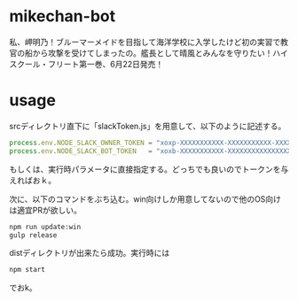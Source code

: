 # mikechan-bot
私、岬明乃！ブルーマーメイドを目指して海洋学校に入学したけど初の実習で教官の船から攻撃を受けてしまったの。艦長として晴風とみんなを守りたい！ハイスクール・フリート第一巻、6月22日発売！

# usage
srcディレクトリ直下に「slackToken.js」を用意して、以下のように記述する。

```js
process.env.NODE_SLACK_OWNER_TOKEN = "xoxp-XXXXXXXXXXX-XXXXXXXXXXX-XXXXXXXXXXX-XXXXXXXXXX";
process.env.NODE_SLACK_BOT_TOKEN   = "xoxb-XXXXXXXXXXX-XXXXXXXXXXXXXXXXXXXXXXXX";
```

もしくは、実行時パラメータに直接指定する。どっちでも良いのでトークンを与えればおｋ。

次に、以下のコマンドをぶち込む。win向けしか用意してないので他のOS向けは適宜PRが欲しい。

```bash
npm run update:win
gulp release
```

distディレクトリが出来たら成功。実行時には

```bash
npm start
```

でおk。


